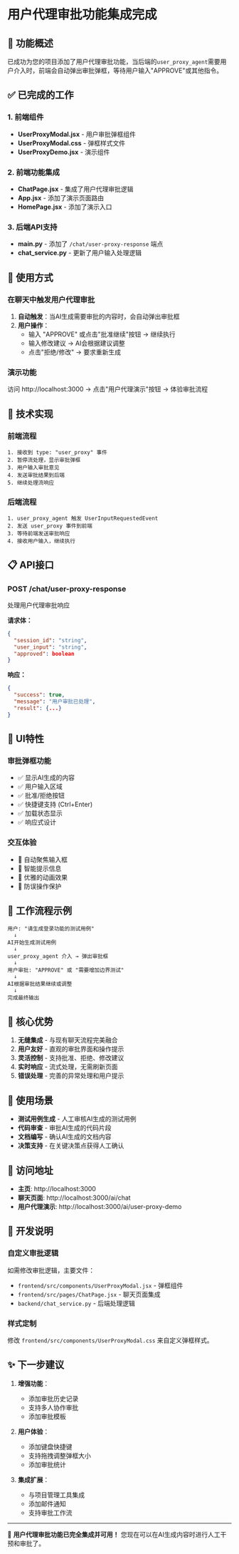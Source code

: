 # 用户代理审批功能集成完成

## 🎉 功能概述

已成功为您的项目添加了用户代理审批功能，当后端的`user_proxy_agent`需要用户介入时，前端会自动弹出审批弹框，等待用户输入"APPROVE"或其他指令。

## ✅ 已完成的工作

### 1. 前端组件
- **UserProxyModal.jsx** - 用户审批弹框组件
- **UserProxyModal.css** - 弹框样式文件
- **UserProxyDemo.jsx** - 演示组件

### 2. 前端功能集成
- **ChatPage.jsx** - 集成了用户代理审批逻辑
- **App.jsx** - 添加了演示页面路由
- **HomePage.jsx** - 添加了演示入口

### 3. 后端API支持
- **main.py** - 添加了 `/chat/user-proxy-response` 端点
- **chat_service.py** - 更新了用户输入处理逻辑

## 🚀 使用方式

### 在聊天中触发用户代理审批

1. **自动触发**：当AI生成需要审批的内容时，会自动弹出审批框
2. **用户操作**：
   - 输入 "APPROVE" 或点击"批准继续"按钮 → 继续执行
   - 输入修改建议 → AI会根据建议调整
   - 点击"拒绝/修改" → 要求重新生成

### 演示功能

访问 http://localhost:3000 → 点击"用户代理演示"按钮 → 体验审批流程

## 🔧 技术实现

### 前端流程
```
1. 接收到 type: "user_proxy" 事件
2. 暂停流处理，显示审批弹框
3. 用户输入审批意见
4. 发送审批结果到后端
5. 继续处理流响应
```

### 后端流程
```
1. user_proxy_agent 触发 UserInputRequestedEvent
2. 发送 user_proxy 事件到前端
3. 等待前端发送审批响应
4. 接收用户输入，继续执行
```

## 📋 API接口

### POST /chat/user-proxy-response
处理用户代理审批响应

**请求体：**
```json
{
  "session_id": "string",
  "user_input": "string", 
  "approved": boolean
}
```

**响应：**
```json
{
  "success": true,
  "message": "用户审批已处理",
  "result": {...}
}
```

## 🎨 UI特性

### 审批弹框功能
- ✅ 显示AI生成的内容
- ✅ 用户输入区域
- ✅ 批准/拒绝按钮
- ✅ 快捷键支持 (Ctrl+Enter)
- ✅ 加载状态显示
- ✅ 响应式设计

### 交互体验
- 🎯 自动聚焦输入框
- 🎯 智能提示信息
- 🎯 优雅的动画效果
- 🎯 防误操作保护

## 🔄 工作流程示例

```
用户: "请生成登录功能的测试用例"
  ↓
AI开始生成测试用例
  ↓
user_proxy_agent 介入 → 弹出审批框
  ↓
用户审批: "APPROVE" 或 "需要增加边界测试"
  ↓
AI根据审批结果继续或调整
  ↓
完成最终输出
```

## 🌟 核心优势

1. **无缝集成** - 与现有聊天流程完美融合
2. **用户友好** - 直观的审批界面和操作提示
3. **灵活控制** - 支持批准、拒绝、修改建议
4. **实时响应** - 流式处理，无需刷新页面
5. **错误处理** - 完善的异常处理和用户提示

## 🎯 使用场景

- **测试用例生成** - 人工审核AI生成的测试用例
- **代码审查** - 审批AI生成的代码片段
- **文档编写** - 确认AI生成的文档内容
- **决策支持** - 在关键决策点获得人工确认

## 📱 访问地址

- **主页**: http://localhost:3000
- **聊天页面**: http://localhost:3000/ai/chat
- **用户代理演示**: http://localhost:3000/ai/user-proxy-demo

## 🔧 开发说明

### 自定义审批逻辑
如需修改审批逻辑，主要文件：
- `frontend/src/components/UserProxyModal.jsx` - 弹框组件
- `frontend/src/pages/ChatPage.jsx` - 聊天页面集成
- `backend/chat_service.py` - 后端处理逻辑

### 样式定制
修改 `frontend/src/components/UserProxyModal.css` 来自定义弹框样式。

## ✨ 下一步建议

1. **增强功能**：
   - 添加审批历史记录
   - 支持多人协作审批
   - 添加审批模板

2. **用户体验**：
   - 添加键盘快捷键
   - 支持拖拽调整弹框大小
   - 添加审批统计

3. **集成扩展**：
   - 与项目管理工具集成
   - 添加邮件通知
   - 支持审批工作流

---

🎊 **用户代理审批功能已完全集成并可用！** 您现在可以在AI生成内容时进行人工干预和审批了。
